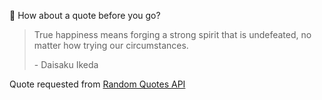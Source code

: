 📣 How about a quote before you go?

> True happiness means forging a strong spirit that is undefeated, no matter how trying our circumstances.
>
> <p>- Daisaku Ikeda</p>

Quote requested from [Random Quotes API](https://github.com/lukePeavey/quotable)
